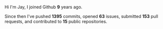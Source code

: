 Hi I'm Jay, I joined Github **9** years ago.

Since then I've pushed **1395** commits, opened **63** issues, submitted **153** pull requests, and contributed to **15** public repositories.
